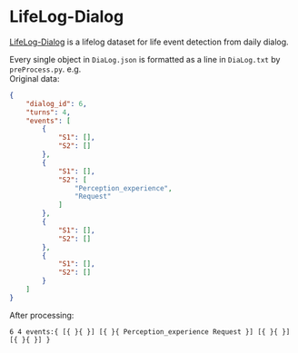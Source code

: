 # LifeLog-Dialog
[LifeLog-Dialog](https://github.com/ntunlplab/Lifelog-DiaLog) is a lifelog dataset for life event detection from daily dialog.

Every single object in `DiaLog.json` is formatted as a line in `DiaLog.txt` by `preProcess.py`.
e.g.   
Original data:
```json
{
    "dialog_id": 6,
    "turns": 4,
    "events": [
        {
            "S1": [],
            "S2": []
        },
        {
            "S1": [],
            "S2": [
                "Perception_experience",
                "Request"
            ]
        },
        {
            "S1": [],
            "S2": []
        },
        {
            "S1": [],
            "S2": []
        }
    ]
}
```
After processing:
```
6 4 events:{ [{ }{ }] [{ }{ Perception_experience Request }] [{ }{ }] [{ }{ }] }
```